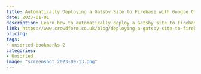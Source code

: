 ```yaml
---
title: Automatically Deploying a Gatsby Site to Firebase with Google Cloud Build (CI | CD)
date: 2023-01-01
description: Learn how to automatically deploy a Gatsby site to Firebase with Google Cloud Build in this tutorial from Crowdform.
link: https://www.crowdform.co.uk/blog/deploying-a-gatsby-site-to-firebase-with-google-cloud-build
pricing: 
tags: 
- unsorted-bookmarks-2 
categories: 
- Unsorted 
image: "screenshot_2023-09-13.png"
---
```

